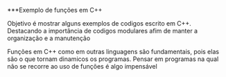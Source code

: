 ***Exemplo de funções em C++ 

<p> Objetivo é mostrar alguns exemplos de codigos escrito em C++. Destacando a importância de codigos modulares afim de manter a organização e a manutenção </p>

<p> Funções em C++ como em outras linguagens são fundamentais, pois elas são o que tornam dinamicos os programas. Pensar em programas na qual não se recorre ao uso de funções é algo impensável </p>

